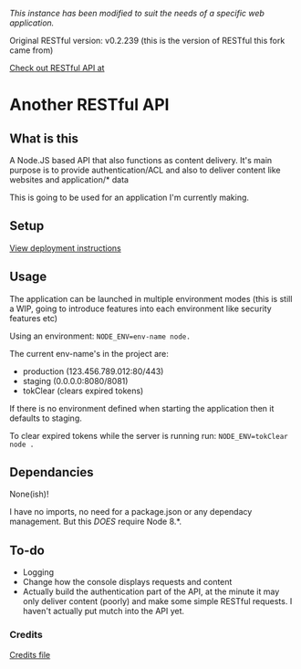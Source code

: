 *This instance has been modified to suit the needs of a specific web application.*

Original RESTful version: v0.2.239 (this is the version of RESTful this fork came from)

[Check out RESTful API at](https://github.com/dudeisbrendan03/RESTful-api)

# Another RESTful API

## What is this
A Node.JS based API that also functions as content delivery. It's main purpose is to provide authentication/ACL and also to deliver content like websites and application/* data

This is going to be used for an application I'm currently making.

## Setup
[View deployment instructions](https://github.com/dudeisbrendan03/RESTful-api/blob/master/DEPLOY.md)

## Usage
The application can be launched in multiple environment modes (this is still a WIP, going to introduce features into each environment like security features etc)

Using an environment:
`NODE_ENV=env-name node.`

The current env-name's in the project are:
- production (123.456.789.012:80/443)
- staging (0.0.0.0:8080/8081)
- tokClear (clears expired tokens)

If there is no environment defined when starting the application then it defaults to staging.

To clear expired tokens while the server is running run:
`NODE_ENV=tokClear node .`

## Dependancies
None(ish)!

I have no imports, no need for a package.json or any dependacy management. But this *DOES* require Node 8.*.

## To-do
- Logging
- Change how the console displays requests and content
- Actually build the authentication part of the API, at the minute it may only deliver content (poorly) and make some simple RESTful requests. I haven't actually put mutch into the API yet.

### Credits
[Credits file](https://github.com/dudeisbrendan/RESTful-api/blob/master/.github/CREDIT.md)
